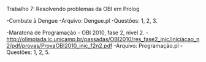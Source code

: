 Trabalho 7: Resolvendo problemas da OBI em Prolog

-Combate à Dengue
-Arquivo: Dengue.pl
-Questões: 1, 2, 3.

-Maratona de Programação - OBI 2010, fase 2, nível 2.
-http://olimpiada.ic.unicamp.br/passadas/OBI2010/res_fase2_inic/iniciacao_n2/pdf/provas/ProvaOBI2010_inic_f2n2.pdf
-Arquivo: Programação.pl
-Questões: 1, 2, 5.
